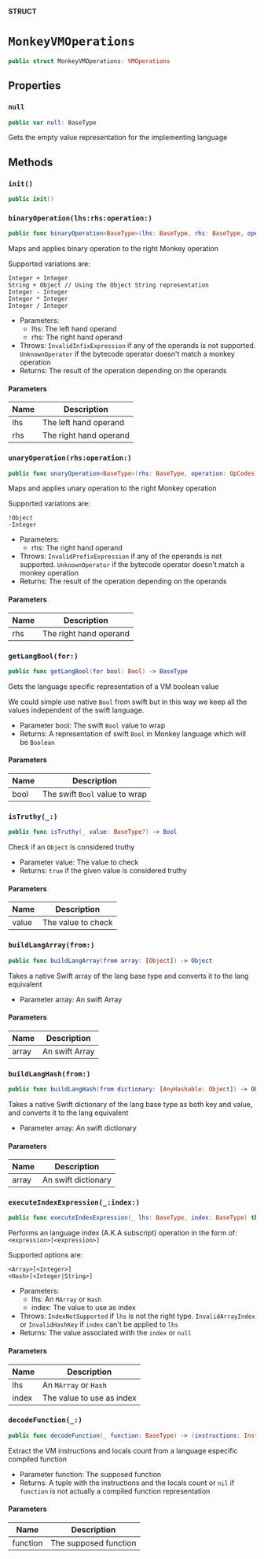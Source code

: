 **STRUCT**

# `MonkeyVMOperations`

```swift
public struct MonkeyVMOperations: VMOperations
```

## Properties
### `null`

```swift
public var null: BaseType
```

Gets the empty value representation for the implementing language

## Methods
### `init()`

```swift
public init()
```

### `binaryOperation(lhs:rhs:operation:)`

```swift
public func binaryOperation<BaseType>(lhs: BaseType, rhs: BaseType, operation: OpCodes) throws -> BaseType
```

Maps and applies binary operation to the right Monkey operation

Supported variations are:
```
Integer + Integer
String + Object // Using the Object String representation
Integer - Integer
Integer * Integer
Integer / Integer
```
- Parameters:
  - lhs: The left hand operand
  - rhs: The right hand operand
- Throws: `InvalidInfixExpression` if any of the operands is not supported.
          `UnknownOperator` if the bytecode operator doesn't match a monkey operation
- Returns: The result of the operation depending on the operands

#### Parameters

| Name | Description |
| ---- | ----------- |
| lhs | The left hand operand |
| rhs | The right hand operand |

### `unaryOperation(rhs:operation:)`

```swift
public func unaryOperation<BaseType>(rhs: BaseType, operation: OpCodes) throws -> BaseType
```

Maps and applies unary operation to the right Monkey operation

Supported variations are:
```
!Object
-Integer
```
- Parameters:
  - rhs: The right hand operand
- Throws: `InvalidPrefixExpression` if any of the operands is not supported.
          `UnknownOperator` if the bytecode operator doesn't match a monkey operation
- Returns: The result of the operation depending on the operands

#### Parameters

| Name | Description |
| ---- | ----------- |
| rhs | The right hand operand |

### `getLangBool(for:)`

```swift
public func getLangBool(for bool: Bool) -> BaseType
```

Gets the language specific representation of a VM boolean value

We could simple use native `Bool` from swift but in this way we keep all
the values independent of the swift language.
- Parameter bool: The swift `Bool` value to wrap
- Returns: A representation of swift `Bool` in Monkey language which will be `Boolean`

#### Parameters

| Name | Description |
| ---- | ----------- |
| bool | The swift `Bool` value to wrap |

### `isTruthy(_:)`

```swift
public func isTruthy(_ value: BaseType?) -> Bool
```

Check if an `Object` is considered truthy
- Parameter value: The value to check
- Returns: `true` if the given value is considered truthy

#### Parameters

| Name | Description |
| ---- | ----------- |
| value | The value to check |

### `buildLangArray(from:)`

```swift
public func buildLangArray(from array: [Object]) -> Object
```

Takes a native Swift array of the lang base type and converts it to the lang equivalent
- Parameter array: An swift Array

#### Parameters

| Name | Description |
| ---- | ----------- |
| array | An swift Array |

### `buildLangHash(from:)`

```swift
public func buildLangHash(from dictionary: [AnyHashable: Object]) -> Object
```

Takes a native Swift dictionary of the lang base type as both key and value, and converts it to the lang equivalent
- Parameter array: An swift dictionary

#### Parameters

| Name | Description |
| ---- | ----------- |
| array | An swift dictionary |

### `executeIndexExpression(_:index:)`

```swift
public func executeIndexExpression(_ lhs: BaseType, index: BaseType) throws -> BaseType
```

Performs an language index (A.K.A subscript) operation in the form of: `<expression>[<expression>]`

Supported options are:
```
<Array>[<Integer>]
<Hash>[<Integer|String>]
```
- Parameters:
  - lhs: An `MArray`  or `Hash`
  - index: The value to use as index
- Throws: `IndexNotSupported` if `lhs` is not the right type.
          `InvalidArrayIndex` or `InvalidHashKey` if  `index` can't be applied to `lhs`
- Returns: The value associated wiith the `index` or `null`

#### Parameters

| Name | Description |
| ---- | ----------- |
| lhs | An `MArray`  or `Hash` |
| index | The value to use as index |

### `decodeFunction(_:)`

```swift
public func decodeFunction(_ function: BaseType) -> (instructions: Instructions, locals: Int, parameters: Int)?
```

Extract the VM instructions and locals count from a language especific compiled function
- Parameter function: The supposed function
- Returns: A tuple with the instructions and the locals count or `nil`
           if `function` is not actually a compiled function representation

#### Parameters

| Name | Description |
| ---- | ----------- |
| function | The supposed function |